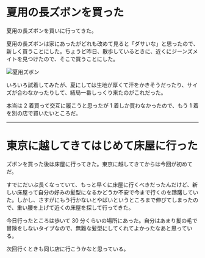 # 夏用の長ズボンを買った

夏用の長ズボンを買いに行ってきた。

夏用の長ズボンは家にあったがどれも改めて見ると「ダサいな」と思ったので、新しく買うことにした。ちょうど昨日、散歩しているときに、近くにジーンズメイトを見つけたので、そこで買うことにした。

![夏用ズボン](https://noraworld.github.io/box-bulbasaur/2018/07/img_1212.jpg)

いろいろ試着してみたが、夏にしては生地が厚くて汗をかきそうだったり、サイズが合わなかったりして、結局一番しっくり来たのがこれだった。

本当は 2 着買って交互に履こうと思ったが 1 着しか買わなかったので、もう 1 着を別の店で買いたいところだ。

---

# 東京に越してきてはじめて床屋に行った

ズボンを買った後は床屋に行ってきた。東京に越してきてからは今回が初めてだ。

すでにだいぶ長くなっていて、もっと早くに床屋に行くべきだったんだけど、新しい床屋って自分の好みの髪型になるかどうか不安で今まで行くのを躊躇していた。しかし、さすがにもう行かないとやばいというところまで伸びてしまったので、重い腰を上げて近くの床屋を探して行ってきた。

今日行ったところは歩いて 30 分くらいの場所にあった。自分はあまり髪の毛で冒険をしないタイプなので、無難な髪型にしてくれてよかったなあと思っている。

次回行くときも同じ店に行こうかなと思っている。
